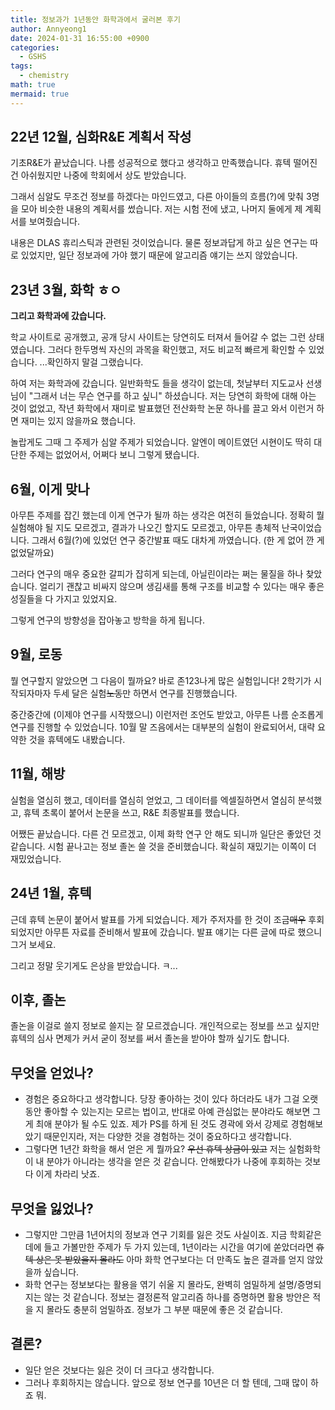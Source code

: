```yaml
---
title: 정보과가 1년동안 화학과에서 굴러본 후기
author: Annyeong1
date: 2024-01-31 16:55:00 +0900
categories:
  - GSHS
tags:
  - chemistry
math: true
mermaid: true
---
```

## 22년 12월, 심화R&E 계획서 작성
기초R&E가 끝났습니다. 나름 성공적으로 했다고 생각하고 만족했습니다. 휴텍 떨어진 건 아쉬웠지만 나중에 학회에서 상도 받았습니다.

그래서 심알도 무조건 정보를 하겠다는 마인드였고, 다른 아이들의 흐름(?)에 맞춰 3명을 모아 비슷한 내용의 계획서를 썼습니다. 저는 시험 전에 냈고, 나머지 둘에게 제 계획서를 보여줬습니다.

내용은 DLAS 휴리스틱과 관련된 것이었습니다. 물론 정보과답게 하고 싶은 연구는 따로 있었지만, 일단 정보과에 가야 했기 때문에 알고리즘 얘기는 쓰지 않았습니다.

## 23년 3월, 화학 ㅎㅇ
**그리고 화학과에 갔습니다.**

학교 사이트로 공개했고, 공개 당시 사이트는 당연히도 터져서 들어갈 수 없는 그런 상태였습니다. 그러다 한두명씩 자신의 과목을 확인했고, 저도 비교적 빠르게 확인할 수 있었습니다. ...확인하지 말걸 그랬습니다.

하여 저는 화학과에 갔습니다. 일반화학도 들을 생각이 없는데, 첫날부터 지도교사 선생님이 "그래서 너는 무슨 연구를 하고 싶니" 하셨습니다. 저는 당연히 화학에 대해 아는 것이 없었고, 작년 화학에서 재미로 발표했던 전산화학 논문 하나를 끌고 와서 이런거 하면 재미는 있지 않을까요 했습니다.

놀랍게도 그때 그 주제가 심알 주제가 되었습니다. 알엔이 메이트였던 시현이도 딱히 대단한 주제는 없었어서, 어쩌다 보니 그렇게 됐습니다.

## 6월, 이게 맞나
아무튼 주제를 잡긴 했는데 이게 연구가 될까 하는 생각은 여전히 들었습니다. 정확히 뭘 실험해야 될 지도 모르겠고, 결과가 나오긴 할지도 모르겠고, 아무튼 총체적 난국이었습니다. 그래서 6월(?)에 있었던 연구 중간발표 때도 대차게 까였습니다. (한 게 없어 깐 게 없었달까요)

그러다 연구의 매우 중요한 갈피가 잡히게 되는데, 아닐린이라는 쩌는 물질을 하나 찾았습니다. 얼리기 괜찮고 비싸지 않으며 생김새를 통해 구조를 비교할 수 있다는 매우 좋은 성질들을 다 가지고 있었지요.

그렇게 연구의 방향성을 잡아놓고 방학을 하게 됩니다.

## 9월, 로동
뭘 연구할지 알았으면 그 다음이 뭘까요? 바로 존123나게 많은 실험입니다! 2학기가 시작되자마자 두세 달은 실험~~노동~~만 하면서 연구를 진행했습니다.

중간중간에 (이제야 연구를 시작했으니) 이런저런 조언도 받았고, 아무튼 나름 순조롭게 연구를 진행할 수 있었습니다. 10월 말 즈음에서는 대부분의 실험이 완료되어서, 대략 요약한 것을 휴텍에도 내봤습니다.

## 11월, 해방
실험을 열심히 했고, 데이터를 열심히 얻었고, 그 데이터를 엑셀질하면서 열심히 분석했고, 휴텍 초록이 붙어서 논문을 쓰고, R&E 최종발표를 했습니다.

어쨌든 끝났습니다. 다른 건 모르겠고, 이제 화학 연구 안 해도 되니까 일단은 좋았던 것 같습니다. 시험 끝나고는 정보 졸논 쓸 것을 준비했습니다. 확실히 재밌기는 이쪽이 더 재밌었습니다.

## 24년 1월, 휴텍
근데 휴텍 논문이 붙어서 발표를 가게 되었습니다. 제가 주저자를 한 것이 조금~~매우~~ 후회되었지만 아무튼 자료를 준비해서 발표에 갔습니다. 발표 얘기는 다른 글에 따로 했으니 그거 보세요.

그리고 정말 웃기게도 은상을 받았습니다. ㅋ...

## 이후, 졸논
졸논을 이걸로 쓸지 정보로 쓸지는 잘 모르겠습니다. 개인적으로는 정보를 쓰고 싶지만 휴텍의 심사 면제가 커서 굳이 정보를 써서 졸논을 받아야 할까 싶기도 합니다.

## 무엇을 얻었나?
- 경험은 중요하다고 생각합니다. 당장 좋아하는 것이 있다 하더라도 내가 그걸 오랫동안 좋아할 수 있는지는 모르는 법이고, 반대로 아예 관심없는 분야라도 해보면 그게 최애 분야가 될 수도 있죠. 제가 PS를 하게 된 것도 경곽에 와서 강제로 경험해보았기 때문인지라, 저는 다양한 것을 경험하는 것이 중요하다고 생각합니다.
- 그렇다면 1년간 화학을 해서 얻은 게 뭘까요? ~~우선 휴텍 상금이 있고~~ 저는 실험화학이 내 분야가 아니라는 생각을 얻은 것 같습니다. 안해봤다가 나중에 후회하는 것보다 이게 차라리 낫죠.

## 무엇을 잃었나?
- 그렇지만 그만큼 1년어치의 정보과 연구 기회를 잃은 것도 사실이죠. 지금 학회같은 데에 들고 가볼만한 주제가 두 가지 있는데, 1년이라는 시간을 여기에 쏟았더라면 ~~휴텍 상은 못 받았을지 몰라도~~ 아마 화학 연구보다는 더 만족도 높은 결과를 얻지 않았을까 싶습니다.
- 화학 연구는 정보보다는 활용을 엮기 쉬울 지 몰라도, 완벽히 엄밀하게 설명/증명되지는 않는 것 같습니다. 정보는 결정론적 알고리즘 하나를 증명하면 활용 방안은 적을 지 몰라도 충분히 엄밀하죠. 정보가 그 부분 때문에 좋은 것 같습니다.

## 결론?
- 일단 얻은 것보다는 잃은 것이 더 크다고 생각합니다.
- 그러나 후회하지는 않습니다. 앞으로 정보 연구를 10년은 더 할 텐데, 그때 많이 하죠 뭐.
